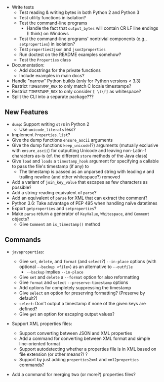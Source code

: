 - Write tests
    - Test reading & writing bytes in both Python 2 and Python 3
    - Test utility functions in isolation?
    - Test the command-line programs
        - Handle the fact that `output_bytes` will contain CR LF line endings
          (I think) on Windows
    - Test the command-line programs' nontrivial components (e.g.,
      `setproperties`) in isolation?
    - Test `properties2json` and `json2properties`
    - Run doctest on the README examples somehow?
    - Test the `Properties` class
- Documentation:
    - Add docstrings for the private functions
    - Include examples in main docs?
- Handle "narrow" Python builds (only for Python versions < 3.3)
- Restrict `TIMESTAMP_RGX` to only match C locale timestamps?
- Restrict `TIMESTAMP_RGX` to only consider `[ \t\f]` as whitespace?
- Split the CLI into a separate package???

New Features
------------
- `dump`: Support writing `str`s in Python 2
    - Use `unicode_literals` less?
- Implement `Properties.list`?
- Give the dump functions `ensure_ascii` arguments
- Give the dump functions `keep_unicode`(?) arguments (mutually exclusive with
  `ensure_ascii`) for outputting Unicode and leaving non-Latin-1 characters
  as-is  (cf. the different `store` methods of the Java class)
- Give `load` and `loads` a `timestamp_hook` argument for specifying a callable
  to pass the file's timestamp (if any) to
    - The timestamp is passed as an unparsed string with leading `#` and
      trailing newline (and other whitespace?) removed
- Add a variant of `join_key_value` that escapes as few characters as possible?
- Add a string-reading equivalent of `parse`?
- Add an equivalent of `parse` for XML that can extract the comment?
- Python 3.6: Take advantage of PEP 495 when handling naïve datetimes
- Export `getproperties` and `setproperties`?
- Make `parse` return a generator of `KeyValue`, `Whitespace`, and `Comment`
  objects?
    - Give `Comment` an `is_timestamp()` method

Commands
--------
- `javaproperties`:
    - Give `set`, `delete`, and `format` (and `select`?) `--in-place` options
      (with optional `--backup <file>`) as an alternative to `--outfile`
        - `--backup` implies `--in-place`
    - Give `set` and `delete` a `--format` option for also reformatting
    - Give `format` and `select` `--preserve-timestamp` options
    - Add options for completely suppressing the timestamp
    - Give `select` an option for preserving formatting? (Preserve by default?)
    - `select`: Don't output a timestamp if none of the given keys are defined?
    - Give `get` an option for escaping output values?

- Support XML properties files:
    - Support converting between JSON and XML properties
    - Add a command for converting between XML format and simple line-oriented
      format
    - Support autodetecting whether a properties file is in XML based on file
      extension (or other means?) ?
    - Support by just adding `properties2xml` and `xml2properties` commands?

- Add a command for merging two (or more?) properties files?
